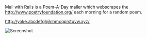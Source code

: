 Mail with Rails is a Poem-A-Day mailer which webscrapes the http://www.poetryfoundation.org/ each morning for a random poem. 

http://yoke.abcdefghijklnmoqprstuvw.xyz/

![Screenshot](https://raw.github.com/zibs/mail-with-rails/master/app/assets/images/readme.png)
